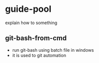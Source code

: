 # guide-pool
explain how to something

## git-bash-from-cmd
* run git-bash using batch file in windows
* it is used to git automation

